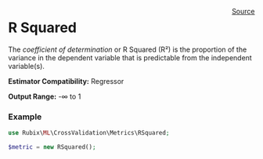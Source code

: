 <p><span style="float:right;"><a href="https://github.com/RubixML/RubixML/blob/master/src/CrossValidation/Metrics/RSquared.php">Source</a></span></p>

# R Squared
The *coefficient of determination* or R Squared (R²) is the proportion of the variance in the dependent variable that is predictable from the independent variable(s).

**Estimator Compatibility:** Regressor

**Output Range:** -∞ to 1

### Example
```php
use Rubix\ML\CrossValidation\Metrics\RSquared;

$metric = new RSquared();
```